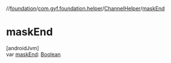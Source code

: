 //[foundation](../../../index.md)/[com.gyf.foundation.helper](../index.md)/[ChannelHelper](index.md)/[maskEnd](mask-end.md)

# maskEnd

[androidJvm]\
var [maskEnd](mask-end.md): [Boolean](https://kotlinlang.org/api/core/kotlin-stdlib/kotlin/-boolean/index.html)